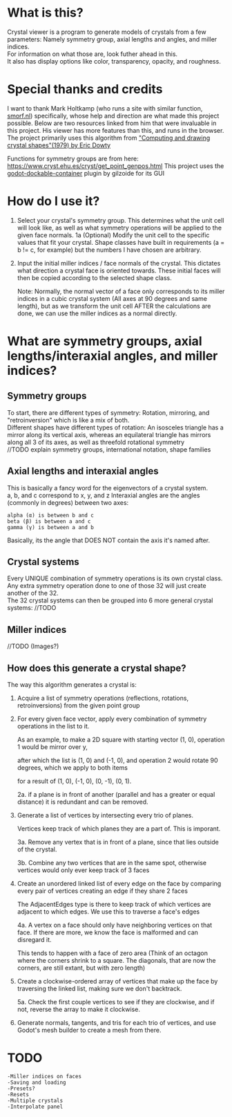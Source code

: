 # What is this?
Crystal viewer is a program to generate models of crystals from a few parameters: Namely symmetry group, axial lengths and angles, and miller indices.  
For information on what those are, look futher ahead in this.  
It also has display options like color, transparency, opacity, and roughness.  

# Special thanks and credits
I want to thank Mark Holtkamp (who runs a site with similar function, [smorf.nl](https://smorf.nl)) specifically, whose help and direction are what made this project possible. Below are two resources linked from him that were invaluable in this project. His viewer has more features than this, and runs in the browser.
The project primarily uses this algorithm from ["Computing and drawing crystal shapes"(1979) by Eric Dowty](http://www.minsocam.org/ammin/AM65/AM65_465.pdf)

Functions for symmetry groups are from here: https://www.cryst.ehu.es/cryst/get_point_genpos.html
This project uses the [godot-dockable-container](https://github.com/gilzoide/godot-dockable-container) plugin by gilzoide for its GUI

# How do I use it?
1. Select your crystal's symmetry group. This determines what the unit cell will look like, as well as what symmetry operations will be applied to the given face normals.
	1a (Optional) Modify the unit cell to the specific values that fit your crystal. Shape classes have built in requirements (a = b != c, for example) but the numbers I have chosen are arbitrary.

2. Input the initial miller indices / face normals of the crystal. This dictates what direction a crystal face is oriented towards. These initial faces will then be copied according to the selected shape class. 
	
 	Note: Normally, the normal vector of a face only corresponds to its miller indices in a cubic crystal system (All axes at 90 degrees and same length), but as we transform the unit cell AFTER the calculations are done, we can use the miller indices as a normal directly.
# What are symmetry groups, axial lengths/interaxial angles, and miller indices?

## Symmetry groups
To start, there are different types of symmetry: Rotation, mirroring, and "retroinversion" which is like a mix of both.  
Different shapes have different types of rotation: An isosceles triangle has a mirror along its vertical axis, whereas an equilateral triangle has mirrors along all 3 of its axes, as well as threefold rotational symmetry  
//TODO explain symmetry groups, international notation, shape families

## Axial lengths and interaxial angles
This is basically a fancy word for the eigenvectors of a crystal system.  
a, b, and c correspond to x, y, and z
Interaxial angles are the angles (commonly in degrees) between two axes:
	
 	alpha (α) is between b and c  
	beta (β) is between a and c  
	gamma (γ) is between a and b  
Basically, its the angle that DOES NOT contain the axis it's named after. 

## Crystal systems
Every UNIQUE combination of symmetry operations is its own crystal class.  
Any extra symmetry operation done to one of those 32 will just create another of the 32.  
The 32 crystal systems can then be grouped into 6 more general crystal systems:
//TODO

## Miller indices
//TODO (Images?)

## How does this generate a crystal shape?
The way this algorithm generates a crystal is:
1. Acquire a list of symmetry operations (reflections, rotations, retroinversions) from the given point group
2. For every given face vector, apply every combination of symmetry operations in the list to it.

   As an example, to make a 2D square with starting vector (1, 0), operation 1 would be mirror over y,

   after which the list is (1, 0) and (-1, 0), and operation 2 would rotate 90 degrees, which we apply to both items

   for a result of (1, 0), (-1, 0), (0, -1), (0, 1).

	2a. if a plane is in front of another (parallel and has a greater or equal distance) it is redundant and can be removed.
3. Generate a list of vertices by intersecting every trio of planes.

    Vertices keep track of which planes they are a part of. This is imporant.

	3a. Remove any vertex that is in front of a plane, since that lies outside of the crystal.

	3b. Combine any two vertices that are in the same spot, otherwise vertices would only ever keep track of 3 faces
4. Create an unordered linked list of every edge on the face by comparing every pair of vertices creating an edge if they share 2 faces

   	The AdjacentEdges type is there to keep track of which vertices are adjacent to which edges. We use this to traverse a face's edges
	
 	4a. A vertex on a face should only have neighboring vertices on that face. If there are more, we know the face is malformed and can disregard it.

   This tends to happen with a face of zero area (Think of an octagon where the corners shrink to a square. The diagonals, that are now the corners, are still extant, but with zero length)
6. Create a clockwise-ordered array of vertices that make up the face by traversing the linked list, making sure we don't backtrack.

	5a. Check the first couple vertices to see if they are clockwise, and if not, reverse the array to make it clockwise.
8. Generate normals, tangents, and tris for each trio of vertices, and use Godot's mesh builder to create a mesh from there.

# TODO
	-Miller indices on faces
	-Saving and loading
	-Presets?
	-Resets
 	-Multiple crystals
	-Interpolate panel
